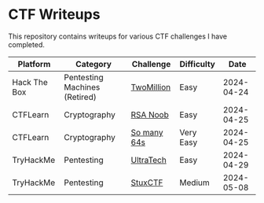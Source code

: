 # CTF Writeups

This repository contains writeups for various CTF challenges I have completed.

| Platform | Category | Challenge | Difficulty | Date |
|----------|----------|-----------|------------|------|
| Hack The Box | Pentesting Machines (Retired) | [TwoMillion](writeups/hackthebox/pentesting/twomillion/README.md) | Easy | 2024-04-24 |
| CTFLearn | Cryptography | [RSA Noob](writeups/ctflearn/cryptography/rsa_noob/README.md) | Easy | 2024-04-25 |
| CTFLearn | Cryptography | [So many 64s](writeups/ctflearn/cryptography/so_many_64s/README.md) | Very Easy | 2024-04-25 |
| TryHackMe | Pentesting | [UltraTech](writeups/tryhackme/pentesting/ultratech/README.md) | Easy | 2024-04-29
| TryHackMe | Pentesting | [StuxCTF](writeups/tryhackme/pentesting/StuxCTF/README.md) | Medium | 2024-05-08